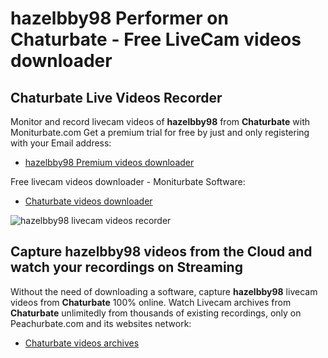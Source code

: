 # hazelbby98 Performer on Chaturbate - Free LiveCam videos downloader

## Chaturbate Live Videos Recorder

Monitor and record livecam videos of **hazelbby98** from **Chaturbate** with Moniturbate.com
Get a premium trial for free by just and only registering with your Email address:
* [hazelbby98 Premium videos downloader](https://moniturbate.com/request-demo-licence-key.html)

Free livecam videos downloader - Moniturbate Software:
* [Chaturbate videos downloader](https://moniturbate.com/moniturbate-download-software.html)

![hazelbby98 livecam videos recorder](https://peachurnet.com/templates/moniturbate-software.png)


## Capture hazelbby98 videos from the Cloud and watch your recordings on Streaming

Without the need of downloading a software, capture **hazelbby98** livecam videos from **Chaturbate** 100% online.
Watch Livecam archives from **Chaturbate** unlimitedly from thousands of existing recordings, only on Peachurbate.com and its websites network:
* [Chaturbate videos archives](https://peachurnet.com/)